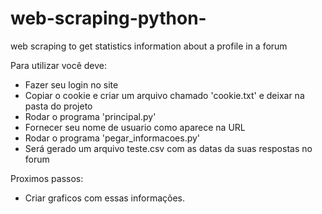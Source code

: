 # web-scraping-python-
web scraping to get statistics information about a profile in a forum 

Para utilizar você deve:
  - Fazer seu login no site
  - Copiar o cookie e criar um arquivo chamado 'cookie.txt' e deixar na pasta do projeto
  - Rodar o programa 'principal.py' 
  - Fornecer seu nome de usuario como aparece na URL
  - Rodar o programa 'pegar_informacoes.py'
  - Será gerado um arquivo teste.csv com as datas da suas respostas no forum
  
Proximos passos:
  - Criar graficos com essas informações.
